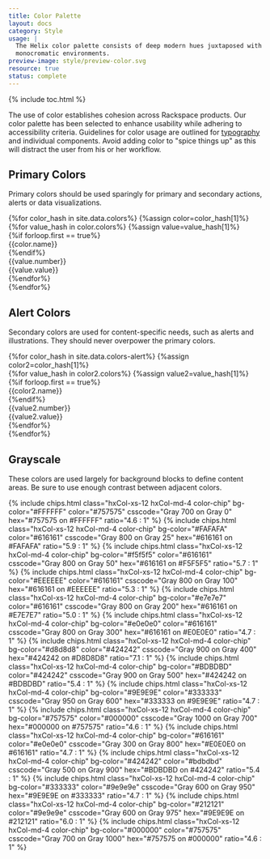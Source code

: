 ```yaml
---
title: Color Palette
layout: docs
category: Style
usage: |
  The Helix color palette consists of deep modern hues juxtaposed with simple
  monocromatic environments.
preview-image: style/preview-color.svg
resource: true
status: complete
---
```


{% include toc.html %}

The use of color establishes cohesion across Rackspace products. Our color
palette has been selected to enhance usability while adhering to accessibility
criteria. Guidelines for color usage are outlined for
[typography](/style/typography/) and individual components. Avoid adding color
to "spice things up" as this will distract the user from his or her workflow.

## Primary Colors

Primary colors should be used sparingly for primary and secondary actions,
alerts or data visualizations.
  <div class="hxRow">
    {%for color_hash in site.data.colors%}
      {%assign color=color_hash[1]%}
      <div class="hxCol-xs-12 hxCol-sm-4 hxCol-md-2">
        {%for value_hash in color.colors%}
        {%assign value=value_hash[1]%}
        <div class="ws-{{value.class}}-swatch" style="background-color:{{value.value}}">
          {%if forloop.first == true%}
          <div class="ws-color-name">{{color.name}}</div>
          {%endif%}
          <div class="ws-{{value.type}}-type">
            {{value.number}}<br>
            <span class="ws-smaller-color-type">{{value.value}}</span>
          </div>
        </div>
        {%endfor%}
      </div>
    {%endfor%}
  </div>


## Alert Colors
Secondary colors are used for content-specific needs, such as alerts and
illustrations. They should never overpower the primary colors.
  <div class="hxRow">
    {%for color_hash in site.data.colors-alert%}
      {%assign color2=color_hash[1]%}
      <div class="hxCol-xs-12 hxCol-sm-4 hxCol-md-2">
        {%for value_hash in color2.colors%}
        {%assign value2=value_hash[1]%}
        <div class="ws-{{value2.class}}-swatch" style="background-color:{{value2.value}}">
          {%if forloop.first == true%}
          <div class="ws-color-name">{{color2.name}}</div>
          {%endif%}
          <div class="ws-{{value2.type}}-type">
            {{value2.number}}<br>
            <span class="ws-smaller-color-type">{{value2.value}}</span>
          </div>
        </div>
        {%endfor%}
      </div>
    {%endfor%}
  </div>

## Grayscale

These colors are used largely for background blocks to define content areas. Be
sure to use enough contrast between adjacent colors.

<div class="hxRow">
  {% include chips.html class="hxCol-xs-12 hxCol-md-4 color-chip" bg-color="#FFFFFF" color="#757575" csscode="Gray 700 on Gray 0" hex="#757575 on #FFFFFF" ratio="4.6 : 1" %}
  {% include chips.html class="hxCol-xs-12 hxCol-md-4 color-chip" bg-color="#FAFAFA" color="#616161" csscode="Gray 800 on Gray 25" hex="#616161 on #FAFAFA" ratio="5.9 : 1" %}
  {% include chips.html class="hxCol-xs-12 hxCol-md-4 color-chip" bg-color="#f5f5f5" color="#616161" csscode="Gray 800 on Gray 50" hex="#616161 on #F5F5F5" ratio="5.7 : 1" %}
  {% include chips.html class="hxCol-xs-12 hxCol-md-4 color-chip" bg-color="#EEEEEE" color="#616161" csscode="Gray 800 on Gray 100" hex="#616161 on #EEEEEE" ratio="5.3 : 1" %}
  {% include chips.html class="hxCol-xs-12 hxCol-md-4 color-chip" bg-color="#e7e7e7" color="#616161" csscode="Gray 800 on Gray 200" hex="#616161 on #E7E7E7" ratio="5.0 : 1" %}
  {% include chips.html class="hxCol-xs-12 hxCol-md-4 color-chip" bg-color="#e0e0e0" color="#616161" csscode="Gray 800 on Gray 300" hex="#616161 on #E0E0E0" ratio="4.7 : 1" %}
  {% include chips.html class="hxCol-xs-12 hxCol-md-4 color-chip" bg-color="#d8d8d8" color="#424242" csscode="Gray 900 on Gray 400" hex="#424242 on #D8D8D8" ratio="7.1 : 1" %}
  {% include chips.html class="hxCol-xs-12 hxCol-md-4 color-chip" bg-color="#BDBDBD" color="#424242" csscode="Gray 900 on Gray 500" hex="#424242 on #BDBDBD" ratio="5.4 : 1" %}
  {% include chips.html class="hxCol-xs-12 hxCol-md-4 color-chip" bg-color="#9E9E9E" color="#333333" csscode="Gray 950 on Gray 600" hex="#333333 on #9E9E9E" ratio="4.7 : 1" %}
  {% include chips.html class="hxCol-xs-12 hxCol-md-4 color-chip" bg-color="#757575" color="#000000" csscode="Gray 1000 on Gray 700" hex="#000000 on #757575" ratio="4.6 : 1" %}
  {% include chips.html class="hxCol-xs-12 hxCol-md-4 color-chip" bg-color="#616161" color="#e0e0e0" csscode="Gray 300 on Gray 800" hex="#E0E0E0 on #616161" ratio="4.7 : 1" %}
  {% include chips.html class="hxCol-xs-12 hxCol-md-4 color-chip" bg-color="#424242" color="#bdbdbd" csscode="Gray 500 on Gray 900" hex="#BDBDBD on #424242" ratio="5.4 : 1" %}
  {% include chips.html class="hxCol-xs-12 hxCol-md-4 color-chip" bg-color="#333333" color="#9e9e9e" csscode="Gray 600 on Gray 950" hex="#9E9E9E on #333333" ratio="4.7 : 1" %}
  {% include chips.html class="hxCol-xs-12 hxCol-md-4 color-chip" bg-color="#212121" color="#9e9e9e" csscode="Gray 600 on Gray 975" hex="#9E9E9E on #212121" ratio="6.0 : 1" %}
  {% include chips.html class="hxCol-xs-12 hxCol-md-4 color-chip" bg-color="#000000" color="#757575" csscode="Gray 700 on Gray 1000" hex="#757575 on #000000" ratio="4.6 : 1" %}
</div>

